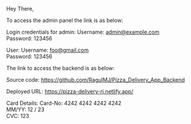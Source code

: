 Hey There,

To access the admin panel the link is as below:

Login credentials for admin:
Username: admin@example.com<br/>
Password: 123456

User:
Username: foo@gmail.com <br/>
Password: 123456

The link to access the backend is as below:

Source code: https://github.com/RagulMJ/Pizza_Delivery_App_Backend

Deployed URL: https://pizza-delivery-rj.netlify.app/

Card Details:
Card-No: 4242 4242 4242 4242 <br/>
MM/YY: 12 / 23 <br/>
CVC: 123 <br/>
